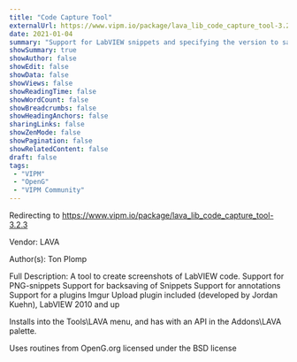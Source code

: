 ```yaml
---
title: "Code Capture Tool"
externalUrl: https://www.vipm.io/package/lava_lib_code_capture_tool-3.2.3
date: 2021-01-04
summary: "Support for LabVIEW snippets and specifying the version to save them in (backsaving)."
showSummary: true
showAuthor: false
showEdit: false
showData: false
showViews: false
showReadingTime: false
showWordCount: false
showBreadcrumbs: false
showHeadingAnchors: false
sharingLinks: false
showZenMode: false
showPagination: false
showRelatedContent: false
draft: false
tags:
 - "VIPM"
 - "OpenG"
 - "VIPM Community"
---
```


Redirecting to https://www.vipm.io/package/lava_lib_code_capture_tool-3.2.3

Vendor: LAVA

Author(s): Ton Plomp
 
Full Description:
A tool to create screenshots of LabVIEW code.
Support for PNG-snippets
Support for backsaving of Snippets
Support for annotations
Support for a plugins
Imgur Upload plugin included (developed by Jordan Kuehn), LabVIEW 2010 and up

Installs into the Tools\\LAVA menu, and has with an API in the Addons\\LAVA palette.

Uses routines from OpenG.org licensed under the BSD license